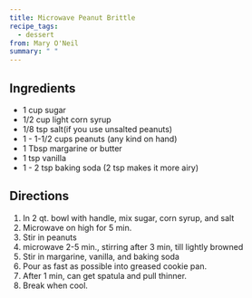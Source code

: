 ```yaml
---
title: Microwave Peanut Brittle
recipe_tags:
  - dessert
from: Mary O'Neil
summary: " "
---
```

## Ingredients

-   1 cup sugar
-   1/2 cup light corn syrup
-   1/8 tsp salt(if you use unsalted peanuts)
-   1 - 1-1/2 cups peanuts (any kind on hand)
-   1 Tbsp margarine or butter
-   1 tsp vanilla
-   1 - 2 tsp baking soda (2 tsp makes it more airy)

## Directions

1.  In 2 qt. bowl with handle, mix sugar, corn syrup, and salt
2.  Microwave on high for 5 min.
3.  Stir in peanuts
4.  microwave 2-5 min., stirring after 3 min, till lightly browned
5.  Stir in margarine, vanilla, and baking soda
6.  Pour as fast as possible into greased cookie pan.
7.  After 1 min, can get spatula and pull thinner.
8.  Break when cool.
